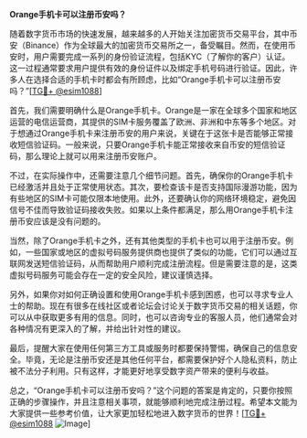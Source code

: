 **Orange手机卡可以注册币安吗？**

随着数字货币市场的快速发展，越来越多的人开始关注加密货币交易平台，其中币安（Binance）作为全球最大的加密货币交易所之一，备受瞩目。然而，在使用币安时，用户需要完成一系列的身份验证流程，包括KYC（了解你的客户）认证。这一过程通常要求用户提供有效的身份证件以及绑定手机号码进行验证。因此，许多人在选择合适的手机卡时都会有所顾虑，比如“Orange手机卡可以注册币安吗？”[[TG💪+ @esim1088](https://t.me/s/esim1088)]

首先，我们需要明确什么是Orange手机卡。Orange是一家在全球多个国家和地区运营的电信运营商，其提供的SIM卡服务覆盖了欧洲、非洲和中东等多个地区。对于想通过Orange手机卡来注册币安的用户来说，关键在于这张卡是否能够正常接收短信验证码。一般来说，只要Orange手机卡能正常接收来自币安的短信验证码，那么理论上就可以用来注册币安账户。

不过，在实际操作中，还需要注意几个细节问题。首先，确保你的Orange手机卡已经激活并且处于正常使用状态。其次，要检查该卡是否支持国际漫游功能，因为有些地区的SIM卡可能仅限本地使用。此外，还要确认你的网络环境稳定，避免因信号不佳而导致验证码接收失败。如果以上条件都满足，那么用Orange手机卡注册币安应该是没有问题的。

当然，除了Orange手机卡之外，还有其他类型的手机卡也可以用于注册币安。例如，一些国家或地区的虚拟号码服务提供商也提供了类似的功能，它们可以通过互联网发送短信验证码，从而帮助用户顺利完成注册流程。但是需要注意的是，这类虚拟号码服务可能会存在一定的安全风险，建议谨慎选择。

另外，如果你对如何正确设置和使用Orange手机卡感到困惑，也可以寻求专业人士的帮助。现在有很多在线社区或者论坛会讨论关于数字货币交易的相关话题，你可以从中获取更多有用的信息。同时，也可以咨询专业的客服人员，他们通常会对各种情况有更深入的了解，并给出针对性的建议。

最后，提醒大家在使用任何第三方工具或服务时都要保持警惕，确保自己的信息安全。毕竟，无论是注册币安还是其他任何平台，都需要保护好个人隐私资料，防止被不法分子利用。只有这样，才能更好地享受数字资产带来的便利与收益。

总之，“Orange手机卡可以注册币安吗？”这个问题的答案是肯定的，只要你按照正确的步骤操作，并且注意相关事项，就能够顺利地完成注册过程。希望本文能为大家提供一些参考价值，让大家更加轻松地进入数字货币的世界！[[TG💪+ @esim1088](https://t.me/s/esim1088) ![Image](https://i.postimg.cc/4NQfJmqS/Snipaste-2025-05-13-00-14-12.png)]
